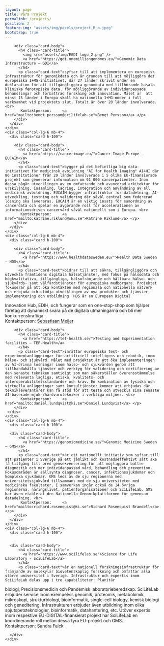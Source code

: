 ```yaml
---
layout: page
title: Våra Projekt
permalink: /projects/
position: 2
feature-img: "assets/img/pexels/project_R_p.jpeg"
bootstrap: true
---
```


   <!-- Page Content -->
<div class="container-fluid">

  <div class="row">
    <div class="col-lg-6 mb-4">
      <div class="card h-100">


        

        <div class="card-body">
          <h4 class="card-title">
            <img src="assets/img/EGDI logo_2.png" />
            <a href="https://gdi.onemilliongenomes.eu/">Genomic Data Infrastructure – GDI</a> 
          </h4>
          <p class="card-text">syftar till att implementera en europeisk infrastruktur för genomikdata och är grunden till att möjliggöra det europeiska 1+MG-initiativet, där 27 länder skrivit under en deklaration för att tillgängliggöra genomdata med tillhörande basala kliniska fenotypiska data, för möjliggörande av individanpassade behandlingar och förbättrad forskning och innovation. Målet är  att minst 15 länder i Europa skall ha nationella 1+MG-noder i full verksamhet vid projektets slut. Totalt är över 20 länder involverade. <br>
           Kontaktperson:     <a href="mailto:bengt.persson@scilifelab.se">Bengt Persson</a> </p>
        </div>
      </div>
    </div>
    <div class="col-lg-6 mb-4">
      <div class="card h-100">
      
        <div class="card-body">
          <h4 class="card-title">
            <a href="https://cancerimage.eu/">Cancer Image Europe – EUCAIM</a>
          </h4>
          <p class="card-text">bygger på det befintliga big data-initiativet för medicinsk avbildning "AI for Health Imaging" AI4HI där 86 institutioner från 20 länder involverade i 5 olika EU-finansierade projekt som genererar information om 91 000 cancerpatienter. Inom dessa pågår utvecklingen av en omfattande och avancerad arkitektur för urskiljning, insamling, lagring, integration och användning av all medicinsk avbildning. EUCAIM bygger infrastruktur för datadelning, AI-utveckling, testning och validering där såväl central som federerad lösning ska levereras. EUCAIM är en viktig insats för samordning av cancerdata och spelar en avgörande roll för accelerationen av informationsdriven cancervård såväl nationellt som i Europa. <br>
           Kontaktperson:     <a href="mailto:katrine.riklund@umu.se">Katrine Riklund</a> </p>
        </div>
      </div>
    </div>
    <div class="col-lg-6 mb-4">
      <div class="card h-100">

        <div class="card-body">
          <h4 class="card-title">
            <a href="https://www.healthdatasweden.eu/">Health Data Sweden – HDS</a>
          </h4>
          <p class="card-text">bidrar till att säkra, tillgängliggöra och utveckla framtidens digitala hälsotjänster, med fokus på hälsodata och högkvalitativa, tillgängliga, hälsofrämjande och hållbara hälso- och sjukvårds- samt välfärdstjänster för europeiska medborgare. Projektet fokuserar på att öka kontakten med regionala och nationella nätverk och erbjuda och stödja utvecklingen av nya produkter och tjänster, implementering och utbildning. HDS är en European Digital
Innovation Hub, EDIH, och fungerar som en one-stop-shop som hjälper företag att dynamiskt svara på de digitala utmaningarna och bli mer konkurrenskraftiga. <br>
           Kontaktperson:     <a href="mailto:smeijer@kth.se">Sebastiaan Meijer</a> </p>
        </div>
      </div>
    </div>
    <div class="col-lg-6 mb-4">
      <div class="card h-100">

        <div class="card-body">
          <h4 class="card-title">
            <a href="https://tef-health.se/">Testing and Experimentation facilities – TEF-Health</a>
          </h4>
          <p class="card-text">inrättar europeiska test- och experimentanläggningar för artificiell intelligens och robotik, inom hälso- och sjukvård. Målet med projektet är att öka implementeringen av AI-drivna lösningar inom hälso- och sjukvården genom att tillhandahålla tjänster och verktyg för validering och certifiering av den senaste tekniken samtidigt som man säkerställer överensstämmelse med relevanta lagliga, etiska, kvalitets- och interoperabilitetsstandarder och krav. En kombination av fysiska och virtuella anläggningar samt konsultjänster kommer att erbjudas där teknikleverantörer kan få stöd för att testa och utveckla sina senaste AI-baserade mjuk-/hårdvarutekniker i verkliga miljöer. <br>
           Kontaktperson:     <a href="mailto:daniel.lundqvist@ki.se">Daniel Lundqvist</a> </p>
        </div>
     </div>
    </div>
    <div class="col-lg-6 mb-4">
      <div class="card h-100">
      
      <div class="card-body">
          <h4 class="card-title">
            <a href="https://genomicmedicine.se/">Genomic Medicine Sweden – GMS</a>
          </h4>
          <p class="card-text">är ett nationellt initiativ som syftar till att patienter i Sverige på ett jämlikt och kostnadseffektivt sätt ska få tillgång till bred gensekvensering för att möjliggöra bättre diagnostik och mer individanpassad vård, behandling och prevention. Fokusområden är sällsynta diagnoser, cancer, infektionssjukdomar och komplexa sjukdomar. GMS leds av de sju regionerna med universitetssjukvård tillsammans med de sju universiteten med medicinska fakulteter. I samverkan ingår också de 14 övriga regionerna, näringslivet, patientorganisationer och SciLifeLab. GMS har även etablerat den Nationella Genomikplattformen för gemensam datadelning. <br>
           Kontaktperson:     <a href="mailto:richard.rosenquist@ki.se">Richard Rosenquist Brandell</a> </p>
        </div>
      </div>
    </div>
    <div class="col-lg-6 mb-4">
      <div class="card h-100">
      
        
      <div class="card-body">
          <h4 class="card-title">
            <a href="https://www.scilifelab.se">Science for Life Laboratory - SciLifeLab</a>
          </h4>
          <p class="card-text">är en nationell forskningsinfrastruktur för främjande av molekylär biovetenskaplig forskning och omfattar alla större universitet i Sverige. Infrastruktur och expertis inom SciLifeLab delas upp i tre kapabiliteter: Planitär
biologi, Precisionsmedicin och Pandemisk laboratorieberedskap. SciLifeLab erbjuder service inom exempelvis genomik, proteomik, metabolomik, mikroskopi, strukturbiologi, bioinformatik, single-cell biology, kemisk biologi och geneditering. Infrastrukturen erbjuder även utbildning inom olika spjutspetsteknologier, bioinformatik, datahantering, etc. Utöver expertis inom respektive EU-DIGITAL-finansierat projekt har SciLifeLab en koordinerande roll mellan dessa fyra EU-projekt och GMS. <br>
           Kontaktperson:     <a href="mailto:sandra.falck@scilifelab.se">Sandra Falck</a> </p>
        </div>
       
      </div>
    </div>
  </div>
  <!-- /.row -->

</div>
<!-- /.container -->
